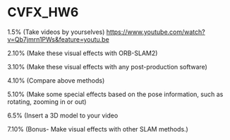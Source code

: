 # CVFX_HW6
1.5% (Take videos by yourselves)
https://www.youtube.com/watch?v=Qb7jmrn1PWs&feature=youtu.be

2.10% (Make these visual effects with ORB-SLAM2)

3.10% (Make these visual effects with any post-production software)

4.10% (Compare above methods)

5.10% (Make some special effects based on the pose information, such as rotating, zooming in or out)

6.5% (Insert a 3D model to your video

7.10% (Bonus- Make visual effects with other SLAM methods.)
